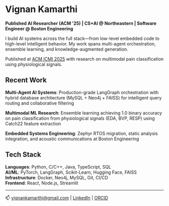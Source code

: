 # Vignan Kamarthi

**Published AI Researcher (ACM '25) | CS+AI @ Northeastern | Software Engineer @ Boston Engineering**

I build AI systems across the full stack—from low-level embedded code to high-level intelligent behavior. My work spans multi-agent orchestration, ensemble learning, and knowledge-augmented generation.

Published at [ACM ICMI 2025](https://dl.acm.org/doi/10.1145/3747327.3764784) with research on multimodal pain classification using physiological signals.

## Recent Work

**Multi-Agent AI Systems**: Production-grade LangGraph orchestration with hybrid database architecture (MySQL + Neo4j + FAISS) for intelligent query routing and collaborative filtering

**Multimodal ML Research**: Ensemble learning achieving 1.0 binary accuracy on pain classification from physiological signals (EDA, BVP, RESP) using Catch22 feature extraction

**Embedded Systems Engineering**: Zephyr RTOS migration, static analysis integration, and acoustic communications at Boston Engineering

## Tech Stack

**Languages**: Python, C/C++, Java, TypeScript, SQL  
**AI/ML**: PyTorch, LangGraph, Scikit-Learn, Hugging Face, FAISS  
**Infrastructure**: Docker, Neo4j, MySQL, Git, CI/CD  
**Frontend**: React, Node.js, Streamlit

---

📫 vignankamarthi@gmail.com | [LinkedIn](https://www.linkedin.com/in/vignan-kamarthi/) | [ORCID](https://orcid.org/0009-0005-9823-6613)
